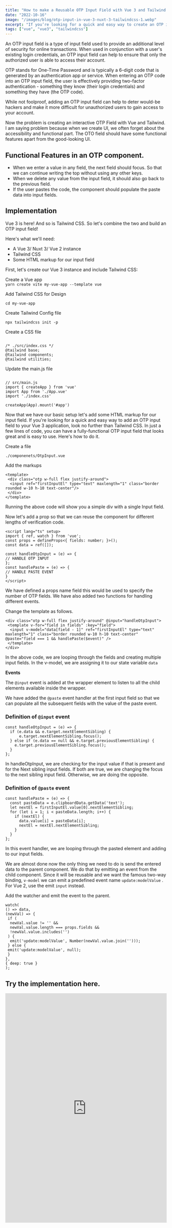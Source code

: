 ```yaml
---
title: "How to make a Reusable OTP Input Field with Vue 3 and Tailwind CSS"
date: "2022-10-16"
image: "/images/blog/otp-input-in-vue-3-nuxt-3-tailwindcss-1.webp"
excerpt: "If you’re looking for a quick and easy way to create an OTP input field using Vue 3 and Tailwind CSS, then this guide is for you."
tags: ["vue", "vue3", "tailwindcss"]
---
```


An OTP input field is a type of input field used to provide an additional level of security for online transactions. When used in conjunction with a user's existing login credentials, an OTP input field can help to ensure that only the authorized user is able to access their account.

OTP stands for One-Time Password and is typically a 6-digit code that is generated by an authentication app or service. When entering an OTP code into an OTP input field, the user is effectively providing two-factor authentication - something they know (their login credentials) and something they have (the OTP code).

While not foolproof, adding an OTP input field can help to deter would-be hackers and make it more difficult for unauthorized users to gain access to your account.

Now the problem is creating an interactive OTP Field with Vue and Tailwind. I am saying problem because when we create UI, we often forget about the accessibility and functional part. The OTO field should have some functional features apart from the good-looking UI.

## Functional Features in an OTP component.

- When we enter a value in any field, the next field should focus. So that we can continue writing the top without using any other keys.
- When we delete any value from the input field, it should also go back to the previous field.
- If the user pastes the code, the component should populate the paste data into input fields.

## Implementation

Vue 3 is here! And so is Tailwind CSS. So let's combine the two and build an OTP input field!

Here's what we'll need:

- A Vue 3/ Nuxt 3/ Vue 2 instance
- Tailwind CSS
- Some HTML markup for our input field

First, let's create our Vue 3 instance and include Tailwind CSS:

Create a Vue app  
`yarn create vite my-vue-app --template vue`

Add Tailwind CSS for Design

```
cd my-vue-app
```

Create Tailwind Config file

```
npx tailwindcss init -p
```

Create a CSS file

```

/* ./src/index.css */
@tailwind base;
@tailwind components;
@tailwind utilities;

```

Update the main.js file

```

// src/main.js
import { createApp } from 'vue'
import App from './App.vue'
import './index.css'

createApp(App).mount('#app')

```

Now that we have our basic setup let's add some HTML markup for our input field. If you're looking for a quick and easy way to add an OTP input field to your Vue 3 application, look no further than Tailwind CSS. In just a few lines of code, you can have a fully-functional OTP input field that looks great and is easy to use. Here's how to do it.

Create a file

`./componenets/OtpInput.vue`

Add the markups

```
<template>
 <div class="otp w-full flex justify-around">
  <input ref="firstInputEl" type="text" maxlength="1" class="border rounded w-10 h-10 text-center"/>
 </div>
</template>

```

Running the above code will show you a simple div with a single Input field.

Now let's add a prop so that we can reuse the component for different lengths of verification code.

```
<script lang="ts" setup>
import { ref, watch } from 'vue';
const props = defineProps<{ fields: number; }>();
const data = ref([]);

const handleOtpInput = (e) => {
// HANDLE OTP INPUT
};
const handlePaste = (e) => {
// HANDLE PASTE EVENT
}
</script>
```

We have defined a props name field this would be used to specify the number of OTP fields. We have also added two functions for handling different events.

Change the template as follows.

```
<div class="otp w-full flex justify-around" @input="handleOtpInput">
 <template v-for="field in fields" :key="field">
  <input v-model="data[field - 1]" ref="firstInputEl" type="text" maxlength="1" class="border rounded w-10 h-10 text-center" @paste="field === 1 && handlePaste($event)" />
 </template>
</div>

```

In the above code, we are looping through the fields and creating multiple input fields. In the v-model, we are assigning it to our state variable `data`

**Events**

The `@input` event is added at the wrapper element to listen to all the child elements available inside the wrapper.

We have added the `@paste` event handler at the first input field so that we can populate all the subsequent fields with the value of the paste event.

### Definition of `@input` event

```
const handleOtpInput = (e) => {
  if (e.data && e.target.nextElementSibling) {
      e.target.nextElementSibling.focus();
  } else if (e.data == null && e.target.previousElementSibling) {
    e.target.previousElementSibling.focus();
  }
};
```

In handleOtpInput, we are checking for the input value if that is present and for the Next sibling input fields. If both are true, we are changing the focus to the next sibling input field. Otherwise, we are doing the opposite.

### Definition of `@paste` event

```
const handlePaste = (e) => {
  const pasteData = e.clipboardData.getData('text');
  let nextEl = firstInputEl.value[0].nextElementSibling;
  for (let i = 1; i < pasteData.length; i++) {
    if (nextEl) {
      data.value[i] = pasteData[i];
      nextEl = nextEl.nextElementSibling;
    }
  }
};
```

In this event handler, we are looping through the pasted element and adding to our input fields.

We are almost done now the only thing we need to do is send the entered data to the parent component. We do that by emitting an event from the child component. Since it will be reusable and we want the famous two-way binding, `v-model` we can emit a predefined event name `update:modelValue` . For Vue 2, use the emit `input` instead.

Add the watcher and emit the event to the parent.

```
watch(
() => data,
(newVal) => {
 if (
  newVal.value != '' &&
  newVal.value.length === props.fields &&
  !newVal.value.includes('')
 ) {
  emit('update:modelValue', Number(newVal.value.join('')));
 } else {
 emit('update:modelValue', null);
 }
},
{ deep: true }
);
```

## Try the implementation here.

<iframe src="https://stackblitz.com/edit/nuxt-starter-l8h3hv?ctl=1&amp;embed=1&amp;file=components/OtpInput.vue&amp;hideNavigation=1&amp;theme=dark" width="100%" height="715" frameborder="0"><span data-mce-type="bookmark" style="display: inline-block; width: 0px; overflow: hidden; line-height: 0;" class="mce_SELRES_start">﻿</span></iframe>
